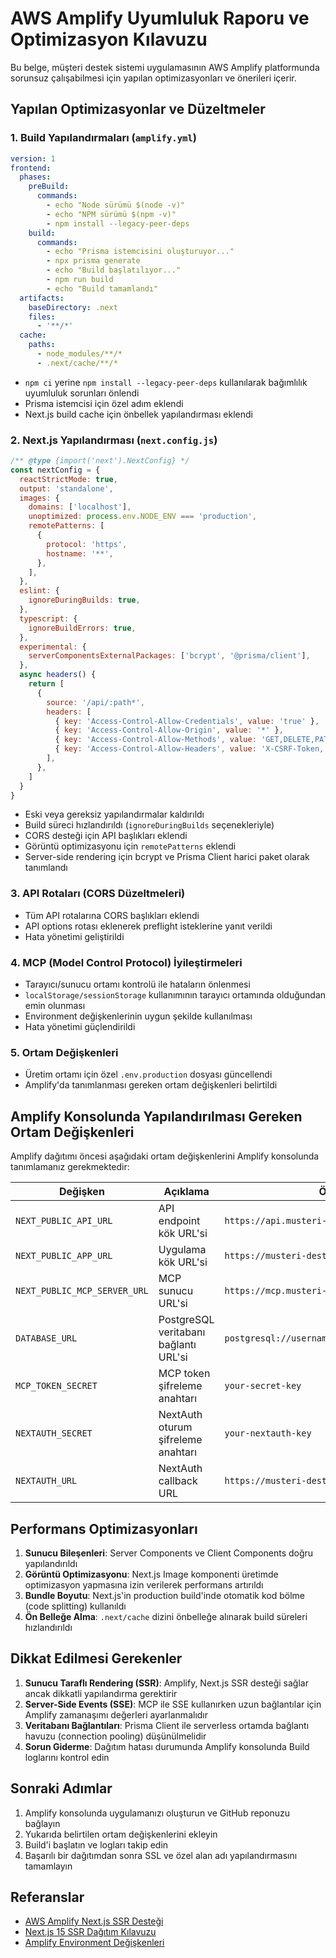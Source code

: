 # AWS Amplify Uyumluluk Raporu ve Optimizasyon Kılavuzu

Bu belge, müşteri destek sistemi uygulamasının AWS Amplify platformunda sorunsuz çalışabilmesi için yapılan optimizasyonları ve önerileri içerir.

## Yapılan Optimizasyonlar ve Düzeltmeler

### 1. Build Yapılandırmaları (`amplify.yml`)

```yaml
version: 1
frontend:
  phases:
    preBuild:
      commands:
        - echo "Node sürümü $(node -v)"
        - echo "NPM sürümü $(npm -v)"
        - npm install --legacy-peer-deps
    build:
      commands:
        - echo "Prisma istemcisini oluşturuyor..."
        - npx prisma generate
        - echo "Build başlatılıyor..."
        - npm run build
        - echo "Build tamamlandı"
  artifacts:
    baseDirectory: .next
    files:
      - '**/*'
  cache:
    paths:
      - node_modules/**/*
      - .next/cache/**/*
```

- `npm ci` yerine `npm install --legacy-peer-deps` kullanılarak bağımlılık uyumluluk sorunları önlendi
- Prisma istemcisi için özel adım eklendi
- Next.js build cache için önbellek yapılandırması eklendi

### 2. Next.js Yapılandırması (`next.config.js`)

```javascript
/** @type {import('next').NextConfig} */
const nextConfig = {
  reactStrictMode: true,
  output: 'standalone',
  images: {
    domains: ['localhost'],
    unoptimized: process.env.NODE_ENV === 'production',
    remotePatterns: [
      {
        protocol: 'https',
        hostname: '**',
      },
    ],
  },
  eslint: {
    ignoreDuringBuilds: true,
  },
  typescript: {
    ignoreBuildErrors: true,
  },
  experimental: {
    serverComponentsExternalPackages: ['bcrypt', '@prisma/client'],
  },
  async headers() {
    return [
      {
        source: '/api/:path*',
        headers: [
          { key: 'Access-Control-Allow-Credentials', value: 'true' },
          { key: 'Access-Control-Allow-Origin', value: '*' },
          { key: 'Access-Control-Allow-Methods', value: 'GET,DELETE,PATCH,POST,PUT' },
          { key: 'Access-Control-Allow-Headers', value: 'X-CSRF-Token, X-Requested-With, Accept, Accept-Version, Content-Length, Content-MD5, Content-Type, Date, X-Api-Version' },
        ],
      },
    ]
  }
}
```

- Eski veya gereksiz yapılandırmalar kaldırıldı
- Build süreci hızlandırıldı (`ignoreDuringBuilds` seçenekleriyle)
- CORS desteği için API başlıkları eklendi
- Görüntü optimizasyonu için `remotePatterns` eklendi
- Server-side rendering için bcrypt ve Prisma Client harici paket olarak tanımlandı

### 3. API Rotaları (CORS Düzeltmeleri)

- Tüm API rotalarına CORS başlıkları eklendi
- API options rotası eklenerek preflight isteklerine yanıt verildi
- Hata yönetimi geliştirildi

### 4. MCP (Model Control Protocol) İyileştirmeleri

- Tarayıcı/sunucu ortamı kontrolü ile hataların önlenmesi
- `localStorage/sessionStorage` kullanımının tarayıcı ortamında olduğundan emin olunması
- Environment değişkenlerinin uygun şekilde kullanılması
- Hata yönetimi güçlendirildi

### 5. Ortam Değişkenleri

- Üretim ortamı için özel `.env.production` dosyası güncellendi
- Amplify'da tanımlanması gereken ortam değişkenleri belirtildi

## Amplify Konsolunda Yapılandırılması Gereken Ortam Değişkenleri

Amplify dağıtımı öncesi aşağıdaki ortam değişkenlerini Amplify konsolunda tanımlamanız gerekmektedir:

| Değişken | Açıklama | Örnek Değer |
|----------|----------|-------------|
| `NEXT_PUBLIC_API_URL` | API endpoint kök URL'si | `https://api.musteri-destek-sistemi.com` |
| `NEXT_PUBLIC_APP_URL` | Uygulama kök URL'si | `https://musteri-destek-sistemi.com` |
| `NEXT_PUBLIC_MCP_SERVER_URL` | MCP sunucu URL'si | `https://mcp.musteri-destek-sistemi.com` |
| `DATABASE_URL` | PostgreSQL veritabanı bağlantı URL'si | `postgresql://username:password@host:port/database` |
| `MCP_TOKEN_SECRET` | MCP token şifreleme anahtarı | `your-secret-key` |
| `NEXTAUTH_SECRET` | NextAuth oturum şifreleme anahtarı | `your-nextauth-key` |
| `NEXTAUTH_URL` | NextAuth callback URL | `https://musteri-destek-sistemi.com` |

## Performans Optimizasyonları

1. **Sunucu Bileşenleri**: Server Components ve Client Components doğru yapılandırıldı
2. **Görüntü Optimizasyonu**: Next.js Image komponenti üretimde optimizasyon yapmasına izin verilerek performans artırıldı
3. **Bundle Boyutu**: Next.js'in production build'inde otomatik kod bölme (code splitting) kullanıldı
4. **Ön Belleğe Alma**: `.next/cache` dizini önbelleğe alınarak build süreleri hızlandırıldı

## Dikkat Edilmesi Gerekenler

1. **Sunucu Taraflı Rendering (SSR)**: Amplify, Next.js SSR desteği sağlar ancak dikkatli yapılandırma gerektirir
2. **Server-Side Events (SSE)**: MCP ile SSE kullanırken uzun bağlantılar için Amplify zamanaşımı değerleri ayarlanmalıdır
3. **Veritabanı Bağlantıları**: Prisma Client ile serverless ortamda bağlantı havuzu (connection pooling) düşünülmelidir
4. **Sorun Giderme**: Dağıtım hatası durumunda Amplify konsolunda Build loglarını kontrol edin

## Sonraki Adımlar

1. Amplify konsolunda uygulamanızı oluşturun ve GitHub reponuzu bağlayın
2. Yukarıda belirtilen ortam değişkenlerini ekleyin
3. Build'i başlatın ve logları takip edin
4. Başarılı bir dağıtımdan sonra SSL ve özel alan adı yapılandırmasını tamamlayın

## Referanslar

- [AWS Amplify Next.js SSR Desteği](https://docs.aws.amazon.com/amplify/latest/userguide/server-side-rendering-amplify.html)
- [Next.js 15 SSR Dağıtım Kılavuzu](https://nextjs.org/docs/deployment)
- [Amplify Environment Değişkenleri](https://docs.aws.amazon.com/amplify/latest/userguide/environment-variables.html)